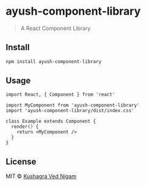 # ayush-component-library

> A React Component Library

## Install

```bash
npm install ayush-component-library
```

## Usage

```tsx
import React, { Component } from 'react'

import MyComponent from 'ayush-component-library'
import 'ayush-component-library/dist/index.css'

class Example extends Component {
  render() {
    return <MyComponent />
  }
}
```

## License

MIT © [Kushagra Ved Nigam](https://github.com/Kushagraved)
